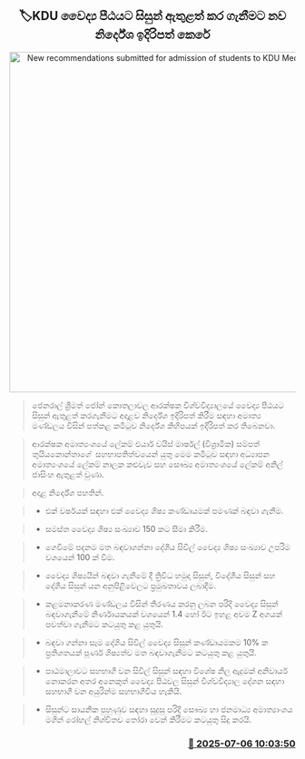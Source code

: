 <p align='center'><b><h2 align='center' title='New recommendations submitted for admission of students to KDU Medical Faculty'>🏷KDU වෛද්‍ය පීඨයට සිසුන් ඇතුළත් කර ගැනීමට නව නිර්දේශ ඉදිරිපත් කෙරේ</h2></b></p>
<p align='center'><img src='https://helakuru.sgp1.cdn.digitaloceanspaces.com/esana/images/lib/kdu.jpg' width='600' alt='New recommendations submitted for admission of students to KDU Medical Faculty'></p>

> ජෙනරාල් ශ්‍රීමත් ජෝන් කොතලාවල ආරක්ෂක විශ්වවිද්‍යාලයේ වෛද්‍ය පීඨයට සිසුන් ඇතුළත් කරගැනීමට අදාළව නිර්දේශ ඉදිරිපත් කිරීම සඳහා අමාත්‍ය මණ්ඩලය විසින් පත්කළ කමිටුව නිර්දේශ කිහිපයක් ඉදිරිපත් කර තිබෙනවා.

> ආරක්ෂක අමාත්‍යංශයේ ලේකම් එයාර් වයිස් මාර්ෂල් (විශ්‍රාමික) සම්පත් තුයියකොන්තාගේ  සහභාපතිත්වයෙන් යුතු මෙම කමිටුව සඳහා අධ්‍යාපන අමාත්‍යංශයේ ලේකම් නාලක කළුවැව සහ සෞඛ්‍ය අමාත්‍යංශයේ ලේකම් අනිල් ජාසිංහ ඇතුළත් වුණා.

> අදාළ නිර්දේශ පහතින්.

> * එක් වර්ෂයක් සඳහා එක් වෛද්‍ය ශිෂ්‍ය කණ්ඩායමක් පමණක් බඳවා ගැනීම.

> * සමස්ත වෛද්‍ය ශිෂ්‍ය සංඛ්‍යාව 150 කට සීමා කිරීම.

> * ගෙවීමේ පදනම මත බඳවාගන්නා දේශීය සිවිල් වෛද්‍ය ශිෂ්‍ය සංඛ්‍යාව උපරිම වශයෙන් 100 ක් වීම.

> * වෛද්‍ය ශිෂ්‍යයින් බඳවා ගැනීමේ දී ත්‍රිවිධ හමුදා සිසුන්, විදේශීය සිසුන් සහ දේශීය සිසුන් යන අනුපිළිවෙලට ප්‍රමුඛතාවය ලබාදීම.

> * කළමනාකරණ මණ්ඩලය විසින් තීරණය කරනු ලබන පරිදි වෛද්‍ය සිසුන් බඳවාගැනීමේ නිර්ණායකයක් වශයෙන් 1.4 හෝ ඊට ඉහළ අවම Z අගයක් පවත්වා ගැනීමට කටයුතු කළ යුතුයි.

> * බඳවා ගන්නා සෑම දේශිය සිවිල් වෛද්‍ය සිසුන් කණ්ඩායමකම 10% ක ප්‍රතිශතයක් පූර්ණ ශිෂ්‍යත්ව මත බඳවාගැනීමට කටයුතු කළ යුතුයි.

> * පාඨමාලාවට සහභාගී වන සිවිල් සිසුන් සඳහා විශේෂ නිල ඇදුමක් අනිවාර්ය නොකරන අතර අනෙකුත් වෛද්‍ය පීඨවල සිසුන් විශ්වවිද්‍යාල දේශන සඳහා සහභාගී වන අයුරින්ම සහභාගීවිය හැකියි.

> * සිසුන්ට සායනික පුහුණුව සඳහා සුදුසු පරිදි සෞඛ්‍ය හා ජනමාධ්‍ය අමාත්‍යාංශය මගින් රෝහල් නිශ්චිතව තෝරා වෙන් කිරීමට කටයුතු සිදු කරයි.



<h3 align='right'><a href='https://www.helakuru.lk/esana/p/111618/'>📅 2025-07-06 10:03:50</a></h3>
